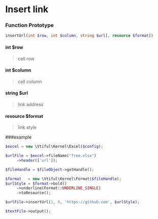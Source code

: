 # Insert link

### **Function Prototype**

```php
insertUrl(int $row, int $column, string $url[, resource $format])
```

#### **int $row**

> cell row

#### **int $column**

> cell column

#### **string $url**

> link address

#### **resource $format**

> link style

###example

```php
$excel = new \Vtiful\Kernel\Excel($config);

$urlFile = $excel->fileName("free.xlsx")
     ->header(['url']);

$fileHandle = $fileObject->getHandle();

$format   = new \Vtiful\Kernel\Format($fileHandle);
$urlStyle = $format->bold()
     ->underline(Format::UNDERLINE_SINGLE)
     ->toResource();

$urlFile->insertUrl(1, 0, 'https://github.com', $urlStyle);

$textFile->output();
```